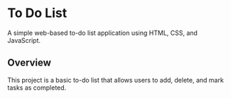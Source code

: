 # To Do List 

A simple web-based to-do list application using HTML, CSS, and JavaScript.

## Overview

This project is a basic to-do list that allows users to add, delete, and mark tasks as completed.
